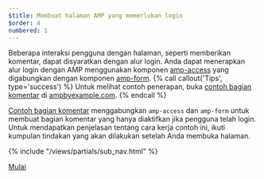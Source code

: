 ```yaml
---
$title: Membuat halaman AMP yang memerlukan login
$order: 4
numbered: 1
---
```

Beberapa interaksi pengguna dengan halaman, seperti memberikan komentar, dapat disyaratkan dengan alur login. Anda dapat menerapkan alur login dengan AMP menggunakan komponen [amp-access](https://www.ampproject.org/id/docs/reference/components/amp-access) yang digabungkan dengan komponen [amp-form](https://www.ampproject.org/id/docs/reference/components/amp-form).
{% call callout('Tips', type='success') %}
Untuk melihat contoh penerapan, buka [contoh bagian komentar](https://ampbyexample.com/samples_templates/comment_section/) di [ampbyexample.com](https://ampbyexample.com).
{% endcall %}

[Contoh bagian komentar](https://ampbyexample.com/samples_templates/comment_section/) menggabungkan `amp-access` dan `amp-form` untuk membuat bagian komentar yang hanya diaktifkan jika pengguna telah login. Untuk mendapatkan penjelasan tentang cara kerja contoh ini, ikuti kumpulan tindakan yang akan dilakukan setelah Anda membuka halaman.

{% include "/views/partials/sub_nav.html" %}

<div class="prev-next-buttons">
<a class="button" href="/id/docs/tutorials/login_requiring/login.html"><span class="arrow-next">Mulai</span></a>
</div>